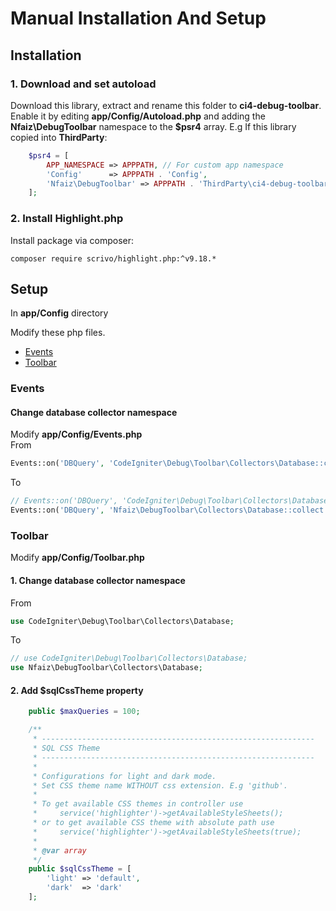 # Manual Installation And Setup

## Installation

### 1. Download and set autoload
Download this library, extract and rename this folder to **ci4-debug-toolbar**.
Enable it by editing **app/Config/Autoload.php** and adding the **Nfaiz\DebugToolbar** namespace to the **$psr4** array. 
E.g If this library copied into **ThirdParty**:
```php
    $psr4 = [
        APP_NAMESPACE => APPPATH, // For custom app namespace
	    'Config'      => APPPATH . 'Config',
        'Nfaiz\DebugToolbar' => APPPATH . 'ThirdParty\ci4-debug-toolbar\src',
    ];
```

### 2. Install Highlight.php
Install package via composer:

    composer require scrivo/highlight.php:^v9.18.*


## Setup

In **app/Config** directory<br />

Modify these php files.
* [Events](MANUAL.md#events)
* [Toolbar](MANUAL.md#toolbar)


### Events

#### Change database collector namespace
Modify **app/Config/Events.php**<br />
From
```php
Events::on('DBQuery', 'CodeIgniter\Debug\Toolbar\Collectors\Database::collect');
```
To
```php
// Events::on('DBQuery', 'CodeIgniter\Debug\Toolbar\Collectors\Database::collect');
Events::on('DBQuery', 'Nfaiz\DebugToolbar\Collectors\Database::collect');
```

### Toolbar
Modify **app/Config/Toolbar.php**<br />

#### 1. Change database collector namespace
From
```php
use CodeIgniter\Debug\Toolbar\Collectors\Database;
```
To
```php
// use CodeIgniter\Debug\Toolbar\Collectors\Database;
use Nfaiz\DebugToolbar\Collectors\Database;
```

#### 2. Add $sqlCssTheme property
```php
    public $maxQueries = 100;

    /**
     * -------------------------------------------------------------
     * SQL CSS Theme
     * -------------------------------------------------------------
     * 
     * Configurations for light and dark mode.
     * Set CSS theme name WITHOUT css extension. E.g 'github'.
     * 
     * To get available CSS themes in controller use
     *     service('highlighter')->getAvailableStyleSheets(); 
     * or to get available CSS theme with absolute path use
     *     service('highlighter')->getAvailableStyleSheets(true);
     * 
     * @var array
     */
    public $sqlCssTheme = [
        'light' => 'default',
        'dark'  => 'dark'
    ];
```
